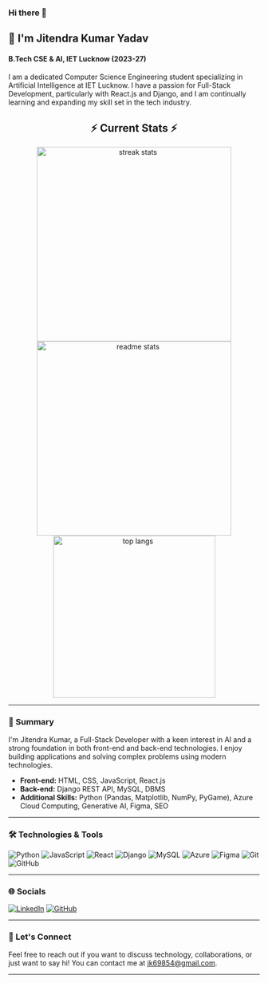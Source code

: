 ### Hi there 👋

## 🤵 I'm Jitendra Kumar Yadav
#### B.Tech CSE & AI, IET Lucknow (2023-27)

I am a dedicated Computer Science Engineering student specializing in Artificial Intelligence at IET Lucknow. I have a passion for Full-Stack Development, particularly with React.js and Django, and I am continually learning and expanding my skill set in the tech industry.

<h2 align="center">⚡ Current Stats ⚡</h2>

<div align=center>
  <img width=390 src="https://streak-stats.demolab.com/?user=zsquare12&count_private=true&theme=react&border_radius=10" alt="streak stats"/>
  <img width=390 src="https://github-readme-stats.vercel.app/api?username=zsquare12&count_private=true&show_icons=true&theme=react&rank_icon=github&border_radius=10" alt="readme stats" />
  <img width=325 align="center" src="https://github-readme-stats.vercel.app/api/top-langs/?username=zsquare12&count_private=true&langs_count=8&layout=compact&theme=react&border_radius=10&size_weight=0.5&count_weight=0.5&exclude_repo=github-readme-stats" alt="top langs" />
</div>



---

### 🌟 Summary

I'm Jitendra Kumar, a Full-Stack Developer with a keen interest in AI and a strong foundation in both front-end and back-end technologies. I enjoy building applications and solving complex problems using modern technologies.

- **Front-end:** HTML, CSS, JavaScript, React.js
- **Back-end:** Django REST API, MySQL, DBMS
- **Additional Skills:** Python (Pandas, Matplotlib, NumPy, PyGame), Azure Cloud Computing, Generative AI, Figma, SEO

---

### 🛠️ Technologies & Tools

![Python](https://img.shields.io/badge/-Python-333?style=flat&logo=python)
![JavaScript](https://img.shields.io/badge/-JavaScript-333?style=flat&logo=javascript)
![React](https://img.shields.io/badge/-React-333?style=flat&logo=react)
![Django](https://img.shields.io/badge/-Django-333?style=flat&logo=django)
![MySQL](https://img.shields.io/badge/-MySQL-333?style=flat&logo=mysql)
![Azure](https://img.shields.io/badge/-Azure-333?style=flat&logo=microsoft-azure)
![Figma](https://img.shields.io/badge/-Figma-333?style=flat&logo=figma)
![Git](https://img.shields.io/badge/-Git-333?style=flat&logo=git)
![GitHub](https://img.shields.io/badge/-GitHub-333?style=flat&logo=github)

---

### 🌐 Socials

[![LinkedIn](https://img.shields.io/badge/LinkedIn-Profile-blue)](https://www.linkedin.com/in/jitendra-ky)
[![GitHub](https://img.shields.io/badge/-GitHub-333?style=flat&logo=github)](https://github.com/zsquare12)

---

### 💬 Let's Connect

Feel free to reach out if you want to discuss technology, collaborations, or just want to say hi! You can contact me at [jk69854@gmail.com](mailto:jk69854@gmail.com).

---

